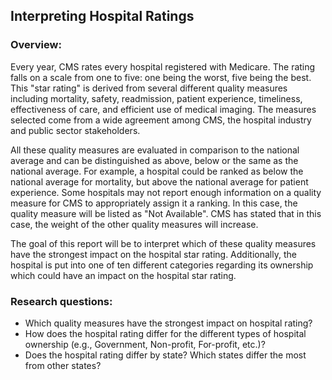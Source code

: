 ## Interpreting Hospital Ratings

### Overview:
Every year, CMS rates every hospital registered with Medicare. The rating falls on a scale from one to five: one being the worst, five being the best. This "star rating" is derived from several different quality measures including mortality, safety, readmission, patient experience, timeliness, effectiveness of care, and efficient use of medical imaging. The measures selected come from a wide agreement among CMS, the hospital industry and public sector stakeholders.

All these quality measures are evaluated in comparison to the national average and can be distinguished as above, below or the same as the national average. For example, a hospital could be ranked as below the national average for mortality, but above the national average for patient experience.  Some hospitals may not report enough information on a quality measure for CMS to appropriately assign it a ranking.  In this case, the quality measure will be listed as "Not Available". CMS has stated that in this case, the weight of the other quality measures will increase.

The goal of this report will be to interpret which of these quality measures have the strongest impact on the hospital star rating. Additionally, the hospital is put into one of ten different categories regarding its ownership which could have an impact on the hospital star rating.

### Research questions:
  - Which quality measures have the strongest impact on hospital rating?
  -	How does the hospital rating differ for the different types of hospital ownership (e.g., Government, Non-profit, For-profit, etc.)?
  -	Does the hospital rating differ by state? Which states differ the most from other states?
